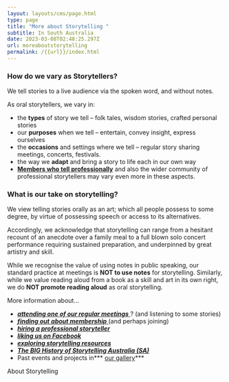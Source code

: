 ```yaml
---
layout: layouts/cms/page.html
type: page
title: "More about Storytelling "
subtitle: In South Australia
date: 2023-03-08T02:48:25.297Z
url: moreaboutstorytelling
permalink: /{{url}}/index.html
---
```

### **How do we vary as Storytellers?**

We tell stories to a live audience via the spoken word, and without notes.

As oral storytellers, we vary in:

* the **types** of story we tell – folk tales, wisdom stories, crafted personal stories
* our **purposes** when we tell – entertain, convey insight, express ourselves
* the **occasions** and settings where we tell – regular story sharing meetings, concerts, festivals.
* the way we **adapt** and bring a story to life each in our own way
* **[Members who tell professionally](https://web.archive.org/web/20200308052244/http://storytellingsa.org.au/protellers/ "Professional Tellers")** and also the wider community of professional storytellers may vary even more in these aspects.

### **What is our take on storytelling?**

We view telling stories orally as an art; which all people possess to some degree, by virtue of possessing speech or access to its alternatives. 

Accordingly, we acknowledge that storytelling can range from a hesitant recount of an anecdote over a family meal to a full blown solo concert performance requiring sustained preparation, and underpinned by great artistry and skill.

While we recognise the value of using notes in public speaking, our standard practice at meetings is **NOT to use notes** for storytelling. Similarly, while we value reading aloud from a book as a skill and art in its own right, we do **NOT promote reading aloud** as oral storytelling.

More information about…

* [***attending one of our regular meetings*** ](https://web.archive.org/web/20200308052244/http://storytellingsa.org.au/events/ "Events")? (and listening to some stories)
* [***finding out*** ***about membership*** ](https://web.archive.org/web/20200308052244/http://storytellingsa.org.au/membership/ "Membership")(and perhaps joining)
* ***[hiring a professional storyteller](https://web.archive.org/web/20200308052244/http://storytellingsa.org.au/ourtellers/ "Our Tellers")***
* ***[liking us on Facebook](https://web.archive.org/web/20200308052244/https://www.facebook.com/storytellingsa "Find us on Facebook")***
* ***[exploring storytelling resources](https://web.archive.org/web/20200308052244/http://storytellingsa.org.au/pleasures-and-treasures/ "Pleasures and Treasures")***
* ***[The BIG History of Storytelling Australia (SA)](https://web.archive.org/web/20200308052244/http://storytellingsa.org.au/images/bighistoryofstasa.jpg)***
* Past events and projects in*** [our gallery](https://web.archive.org/web/20200308052244/http://storytellingsa.org.au/gallery/ "Gallery")***

About Storytelling